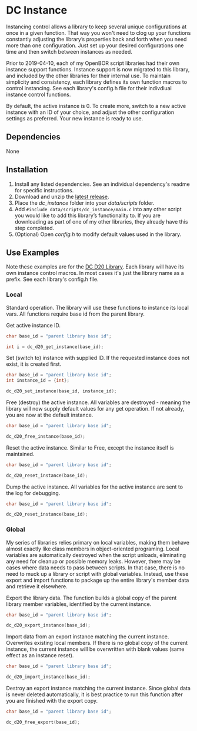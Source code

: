 # DC Instance

Instancing control allows a library to keep several unique configurations at once in a given function. That way you won't need to clog up your functions constantly adjusting the library’s properties back and forth when you need more than one configuration. Just set up your desired configurations one time and then switch between instances as needed.

Prior to 2019-04-10, each of my OpenBOR script libraries had their own instance support functions. Instance support is now migrated to this library, and included by the other libraries for their internal use. To maintain simplicity and consistency, each library defines its own function macros to control instancing. See each library's config.h file for their indivdiual instance control functions.

By default, the active instance is 0. To create more, switch to a new active instance with an ID of your choice, and adjust the other configuration settings as preferred. Your new instance is ready to use.

## Dependencies

None

## Installation

1. Install any listed dependencies. See an individual dependency's readme for specific instructions.
1. Download and unzip the [latest release](../../releases).
1. Place the *dc_instance* folder into your *data/scripts* folder.
1. Add ```#include data/scripts/dc_instance/main.c``` into any other script you would like to add this library’s functionality to. If you are downloading as part of one of my other libraries, they already have this step completed.
1. (Optional) Open *config.h* to modify default values used in the library.

## Use Examples

Note these examples are for the [DC D20 Library](https://github.com/DCurrent/openbor-script-D20). Each library will have its own instance control macros. In most cases it's just the library name as a prefix. See each library's config.h file.

### Local

Standard operation. The library will use these functions to instance its local vars. All functions require base id from the parent library.

Get active instance ID.
```c
char base_id = "parent library base id"; 

int i = dc_d20_get_instance(base_id);
```

Set (switch to) instance with supplied ID. If the requested instance does not exist, it is created first.
```c
char base_id = "parent library base id"; 
int instance_id = {int};

dc_d20_set_instance(base_id, instance_id);
```

Free (destroy) the active instance. All variables are destroyed - meaning the library will now supply default values for any get operation. If not already, you are now at the default instance.
```c
char base_id = "parent library base id"; 

dc_d20_free_instance(base_id);
```

Reset the active instance. Similar to Free, except the instance itself is maintained.
```c
char base_id = "parent library base id"; 

dc_d20_reset_instance(base_id);
```

Dump the active instance. All variables for the active instance are sent to the log for debugging.
```c
char base_id = "parent library base id"; 

dc_d20_reset_instance(base_id);
```

### Global

My series of libraries relies primary on local variables, making them behave almost exactly like class members in object-oriented programing. Local variables are automatically destroyed when the script unloads, eliminating any need for cleanup or possible memory leaks. However, there may be cases where data needs to pass between scripts. In that case, there is no need to muck up a library or script with global variables. Instead, use these export and import functions to package up the entire library's member data and retrieve it elsewhere.

Export the library data. The function builds a global copy of the parent library member variables, identified by the current instance.
```c
char base_id = "parent library base id"; 

dc_d20_export_instance(base_id);
```

Import data from an export instance matching the current instance. Overwrites existing local members. If there is no global copy of the current instance, the current instance will be overwritten with blank values (same effect as an instance reset).
```c
char base_id = "parent library base id"; 

dc_d20_import_instance(base_id);
```

Destroy an export instance matching the current instance. Since global data is never deleted automatically, it is best practice to run this function after you are finished with the export copy.
```c
char base_id = "parent library base id"; 

dc_d20_free_export(base_id);
```
